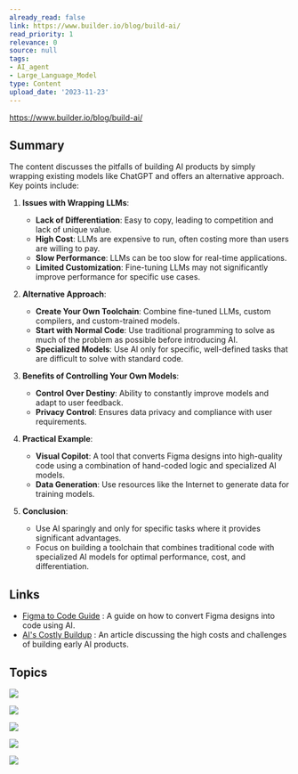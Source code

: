 ```yaml
---
already_read: false
link: https://www.builder.io/blog/build-ai/
read_priority: 1
relevance: 0
source: null
tags:
- AI_agent
- Large_Language_Model
type: Content
upload_date: '2023-11-23'
---
```


https://www.builder.io/blog/build-ai/
## Summary

The content discusses the pitfalls of building AI products by simply wrapping existing models like ChatGPT and offers an alternative approach. Key points include:

1. **Issues with Wrapping LLMs**:
   - **Lack of Differentiation**: Easy to copy, leading to competition and lack of unique value.
   - **High Cost**: LLMs are expensive to run, often costing more than users are willing to pay.
   - **Slow Performance**: LLMs can be too slow for real-time applications.
   - **Limited Customization**: Fine-tuning LLMs may not significantly improve performance for specific use cases.

2. **Alternative Approach**:
   - **Create Your Own Toolchain**: Combine fine-tuned LLMs, custom compilers, and custom-trained models.
   - **Start with Normal Code**: Use traditional programming to solve as much of the problem as possible before introducing AI.
   - **Specialized Models**: Use AI only for specific, well-defined tasks that are difficult to solve with standard code.

3. **Benefits of Controlling Your Own Models**:
   - **Control Over Destiny**: Ability to constantly improve models and adapt to user feedback.
   - **Privacy Control**: Ensures data privacy and compliance with user requirements.

4. **Practical Example**:
   - **Visual Copilot**: A tool that converts Figma designs into high-quality code using a combination of hand-coded logic and specialized AI models.
   - **Data Generation**: Use resources like the Internet to generate data for training models.

5. **Conclusion**:
   - Use AI sparingly and only for specific tasks where it provides significant advantages.
   - Focus on building a toolchain that combines traditional code with specialized AI models for optimal performance, cost, and differentiation.
## Links

- [Figma to Code Guide](https://www.builder.io/hub/guides/figma-design-to-code) : A guide on how to convert Figma designs into code using AI.
- [AI's Costly Buildup](https://www.wsj.com/tech/ai/ais-costly-buildup-could-make-early-products-a-hard-sell-bdd29b9f) : An article discussing the high costs and challenges of building early AI products.

## Topics

![](topics/Tool/Builder%20io)

![](topics/Tool/Visual%20Copilot)

![](topics/Tool/Fusion)

![](topics/Tool/Publish)

![](topics/Tool/Puppeteer)